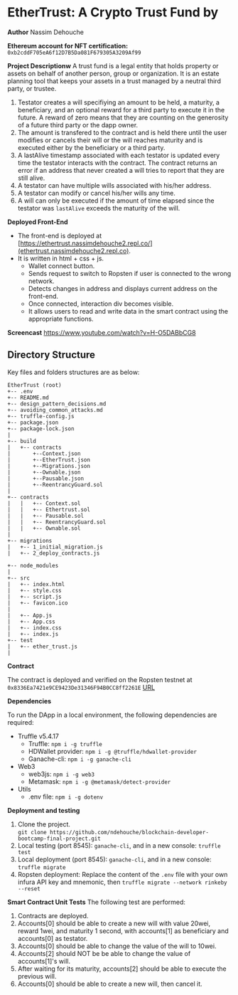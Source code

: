 # EtherTrust: A Crypto Trust Fund by  

**Author**
Nassim Dehouche

**Ethereum account for NFT certification:**
`0xb2cddF705eA6f12D7B5Da081F679305A3209Af99`




**Project Descriptionw**
A trust fund is a legal entity that holds property or assets on behalf of another person, group or organization. It is an estate planning tool that keeps your assets in a trust managed by a neutral third party, or trustee.

1. Testator creates a will specifiying an amount to be held, a maturity, a beneficiary, and an optional reward for a third party to execute it in the future. A reward of zero means that they are counting on the generosity of a future third party or the dapp owner.
2. The amount is transfered to the contract and is held there until the user modifies or cancels their will or the will reaches maturity and is executed either by the beneficiary or a third party.
3. A lastAlive timestamp associated with each testator is updated every time the testator interacts with the contract. The contract returns an error if an address that never created a will tries to report that they are still alive.
4. A testator can have multiple wills associated with his/her address.
5. A testator can modify or cancel his/her wills any time.
6. A will can only be executed if the amount of time elapsed since the testator was `lastAlive` exceeds the maturity of the will. 


**Deployed Front-End** 
* The front-end is deployed at [https://ethertrust.nassimdehouche2.repl.co/](ethertrust.nassimdehouche2.repl.co).
* It is written in html + css + js.
  * Wallet connect button.
  * Sends request to switch to Ropsten if user is connected to the wrong network. 
  * Detects changes in address and displays current address on the front-end.
  * Once connected, interaction div becomes visible.
  * It allows users to read and write data in the smart contract using the appropriate functions.
  
**Screencast**
https://www.youtube.com/watch?v=H-O5DABbCG8


## Directory Structure
Key files and folders structures are as below:
```
EtherTrust (root)
+-- .env
+-- README.md
+-- design_pattern_decisions.md
+-- avoiding_common_attacks.md 
+-- truffle-config.js
+-- package.json
+-- package-lock.json
|
+-- build
|   +-- contracts
|       +--Context.json
|       +--EtherTrust.json
|       +--Migrations.json
|       +--Ownable.json
|       +--Pausable.json
|       +--ReentrancyGuard.sol
|
+-- contracts
|   |   +-- Context.sol
|   |   +-- Ethertrust.sol  
|   |   +-- Pausable.sol
|   |   +-- ReentrancyGuard.sol
|   |   +-- Ownable.sol 
|
+-- migrations
|   +-- 1_initial_migration.js
|   +-- 2_deploy_contracts.js 

+-- node_modules 
| 
+-- src
|   +-- index.html
|   +-- style.css
|   +-- script.js
|   +-- favicon.ico
|   
|   +-- App.js
|   +-- App.css
|   +-- index.css
|   +-- index.js
+-- test
|   +-- ether_trust.js   
|
```

**Contract**

The contract is deployed and verified on the Ropsten testnet at `0x8336Ea7421e9CE9423De31346F94B0CC8ff2261E` [URL](https://ropsten.etherscan.io/address/0x8336ea7421e9ce9423de31346f94b0cc8ff2261e#code)

**Dependencies**

To run the DApp in a local environment, the following dependencies are required:
* Truffle v5.4.17
  * Truffle: ``npm i -g truffle``
  * HDWallet provider:  ``npm i -g @truffle/hdwallet-provider``
  * Ganache-cli: ``npm i -g ganache-cli``
* Web3
  * web3js: ``npm i -g web3``
  * Metamask: ``npm i -g @metamask/detect-provider``
* Utils
  * .env file: ``npm i -g dotenv``

 **Deployment and testing** 
 1. Clone the project.  
 `git clone https://github.com/ndehouche/blockchain-developer-bootcamp-final-project.git`   
 2. Local testing (port 8545):  `ganache-cli`, and in a new console: `truffle test`
 3. Local deployment (port 8545): `ganache-cli`, and in a new console: `truffle migrate`
 4. Ropsten deployment: Replace the content of the `.env` file with your own infura API key and mnemonic, then `truffle migrate --network rinkeby --reset` 


  
**Smart Contract Unit Tests**
 The following test are performed:
1. Contracts are deployed.
2. Accounts[0] should be able to create a new will with value 20wei, reward 1wei, and maturity 1 second, with accounts[1] as beneficiary and accounts[0] as testator.
3. Accounts[0] should be able to change the value of the will to 10wei.
4. Accounts[2] should NOT be be able to change the value of accounts[1]'s will.
5. After waiting for its maturity, accounts[2] should be able to execute the previous will.
6. Accounts[0] should be able to create a new will, then cancel it.


